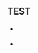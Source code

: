 <h2>TEST</h2>
<div>
	<ul class="filelist">
		<li>
			<div class="divLinkWrapper">
				<div class="divLinkR">
				</div>
			</div>
		</li>
		<li>
			<div class="divLinkWrapper">
				<div class="divLinkR"> 
				</div>
			</div>
		</li>
	</ul>
</div>
